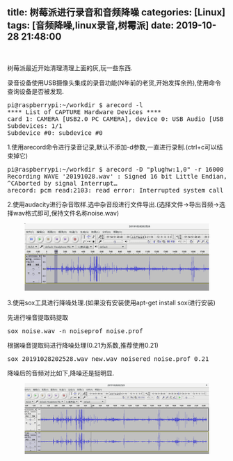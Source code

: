 title: 树莓派进行录音和音频降噪
categories: [Linux]
tags: [音频降噪,linux录音,树霉派]
date: 2019-10-28 21:48:00
---
<!-- wp:paragraph -->
<p>&nbsp;</p>
<!-- /wp:paragraph -->

<!-- wp:paragraph -->
<p>树莓派最近开始清理清理上面的灰,玩一些东西.</p>
<!-- /wp:paragraph -->

<!-- wp:paragraph -->
<p>录音设备使用USB摄像头集成的录音功能(N年前的老货,开始发挥余热),使用命令查询设备是否被发现.</p>
<!-- /wp:paragraph -->

<!-- wp:paragraph -->
<p><code><!--?prettify linenums=true?--></code></p>
<pre class="prettyprint">pi@raspberrypi:~/workdir $ arecord -l
**** List of CAPTURE Hardware Devices ****
card 1: CAMERA [USB2.0 PC CAMERA], device 0: USB Audio [USB Audio]
Subdevices: 1/1
Subdevice #0: subdevice #0</pre>
<p><code></code></p>
<!-- /wp:paragraph -->

<!-- wp:paragraph -->
<p>1.使用arecord命令进行录音记录,默认不添加-d参数,一直进行录制.(ctrl+c可以结束掉它)</p>
<!-- /wp:paragraph -->

<!-- wp:paragraph -->
<pre class="prettyprint">pi@raspberrypi:~/workdir $ arecord -D "plughw:1,0" -r 16000 -c 1 -t wav -f S16_LE 2019102820252.wav
Recording WAVE '20191028.wav' : Signed 16 bit Little Endian, Rate 16000 Hz, Mono
^CAborted by signal Interrupt…
arecord: pcm_read:2103: read error: Interrupted system call</pre>
<p><!-- /wp:paragraph -->

<!-- wp:paragraph --></p>
<p>2.使用audacity进行杂音取样.选中杂音段进行文件导出.(选择文件-&gt;导出音频-&gt;选择wav格式即可,保持文件名称noise.wav)</p>
<p><!-- /wp:paragraph -->

<!-- wp:image {"id":589} --></p>
<figure class="wp-block-image"><img class="wp-image-589" src="/images/2019/10/2019-10-28-21-40-08屏幕截图.png" alt="" /></figure>
<p><!-- /wp:image -->

<!-- wp:paragraph --></p>
<p>3.使用sox工具进行降噪处理.(如果没有安装使用apt-get install soxi进行安装)</p>
<p><!-- /wp:paragraph -->

<!-- wp:paragraph --></p>
<p>先进行噪音提取码提取</p>
<p><!-- /wp:paragraph -->

<!-- wp:paragraph --></p>
<pre class="prettyprint">sox noise.wav -n noiseprof noise.prof</pre>
<p><!-- /wp:paragraph -->

<!-- wp:paragraph --></p>
<p>根据噪音提取码进行降噪处理(0.21为系数,推荐使用0.21)</p>
<p><!-- /wp:paragraph -->

<!-- wp:paragraph --></p>
<pre class="prettyprint">sox 20191028202528.wav new.wav noisered noise.prof 0.21</pre>
<p><!-- /wp:paragraph -->

<!-- wp:paragraph --></p>
<p>降噪后的音频对比如下,降噪还是挺明显.</p>
<p><!-- /wp:paragraph -->

<!-- wp:image {"id":590} --></p>
<figure class="wp-block-image"><img class="wp-image-590" src="/images/2019/10/2019-10-28-21-23-29屏幕截图.png" alt="" /></figure>
<p><!-- /wp:image --></p>
